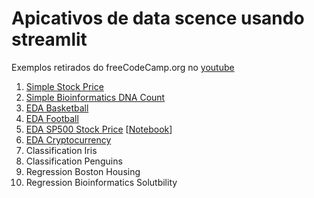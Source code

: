 # Apicativos de data scence usando streamlit

Exemplos retirados do freeCodeCamp.org no [youtube](https://www.youtube.com/watch?v=JwSS70SZdyM&feature=youtu.be)

1. [Simple Stock Price](https://github.com/caiosainvallio/app_data_science/blob/main/myapp.py)
2. [Simple Bioinformatics DNA Count](https://github.com/caiosainvallio/app_data_science/blob/main/dna-app.py)
3. [EDA Basketball](https://github.com/caiosainvallio/app_data_science/blob/main/basketball_app.py)
4. [EDA Football](https://github.com/caiosainvallio/app_data_science/blob/main/football_app.py)
5. [EDA SP500 Stock Price](https://github.com/caiosainvallio/app_data_science/blob/main/sp500-app.py) [[Notebook](https://github.com/caiosainvallio/app_data_science/blob/main/S%25P500.ipynb)]
6. [EDA Cryptocurrency](https://github.com/caiosainvallio/app_data_science/blob/main/crypto-price-app.py)
7. Classification Iris
8. Classification Penguins
9. Regression Boston Housing
10. Regression Bioinformatics Solutbility
